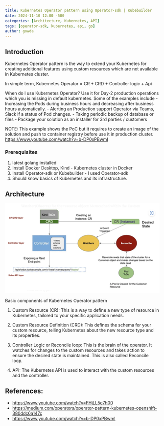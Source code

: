 ```yaml
---
title: Kubernetes Operator pattern using Operator-sdk | Kubebuilder
date: 2024-11-10 12:00 -500
categories: [Architecture, Kubernetes, API]
tags: [operator-sdk, kubernetes, api, go]
author: gowda
---
```


## Introduction

Kubernetes Operator pattern is the way to extend your Kubernetes for creating additional features using custom resources which are not available in Kubernetes cluster.

In simple term,
Kubernetes Operator = CR + CRD + Controller logic + Api

When do I use Kubernetes Operator? Use it for Day-2 production operations which you is missing in default kubernetes.
Some of the examples include - Increasing the Pods during business hours and decreasing after business hours automatically. - Alerting an Production support Operator via Teams, Slack if a status of Pod changes. - Taking periodic backup of database or files - Package your solution as an installer for 3rd parties / customers

NOTE: This example shows the PoC but it requires to create an image of the solution and push to container registry before use it in production cluster.
<https://www.youtube.com/watch?v=b-DP0xPBwmI>

### Prerequisites

1. latest golang installed
2. Install Docker Desktop, Kind - Kubernetes cluster in Docker
3. Install Operator-sdk or Kubebuilder - I used Operator-sdk
4. Should know basics of Kubernetes and its infrastructure.

## Architecture

![Desktop View](/assets/img/k8s/operator.png)

Basic components of Kubernetes Operator pattern

1. Custom Resource (CR): This is a way to define a new type of resource in Kubernetes, tailored to your specific application needs.

2. Custom Resource Definition (CRD): This defines the schema for your custom resource, telling Kubernetes about the new resource type and its properties.

3. Controller Logic or Reconcile loop: This is the brain of the operator. It watches for changes to the custom resources and takes action to ensure the desired state is maintained. This is also called Reconcile loop.

4. API: The Kubernetes API is used to interact with the custom resources and the controller.

## References:

- <https://www.youtube.com/watch?v=FHjLL5e7h00>
- <https://medium.com/operators/operator-pattern-kubernetes-openshift-380ddc6a147c>
- <https://www.youtube.com/watch?v=b-DP0xPBwmI>
